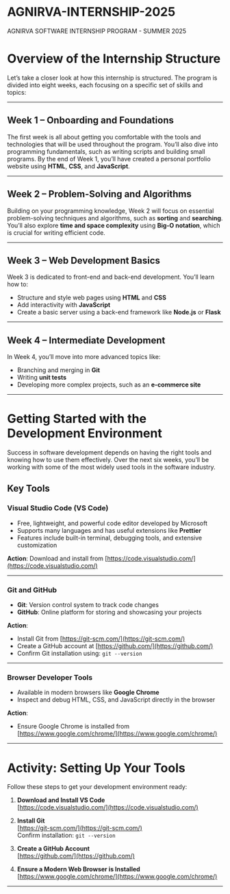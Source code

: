 # AGNIRVA-INTERNSHIP-2025
AGNIRVA SOFTWARE INTERNSHIP PROGRAM - SUMMER 2025

# Overview of the Internship Structure

Let’s take a closer look at how this internship is structured. The program is divided into eight weeks, each focusing on a specific set of skills and topics:

---

## Week 1 – Onboarding and Foundations

The first week is all about getting you comfortable with the tools and technologies that will be used throughout the program. You’ll also dive into programming fundamentals, such as writing scripts and building small programs. By the end of Week 1, you’ll have created a personal portfolio website using **HTML**, **CSS**, and **JavaScript**.

---

## Week 2 – Problem-Solving and Algorithms

Building on your programming knowledge, Week 2 will focus on essential problem-solving techniques and algorithms, such as **sorting** and **searching**. You’ll also explore **time and space complexity** using **Big-O notation**, which is crucial for writing efficient code.

---

## Week 3 – Web Development Basics

Week 3 is dedicated to front-end and back-end development. You’ll learn how to:

- Structure and style web pages using **HTML** and **CSS**
- Add interactivity with **JavaScript**
- Create a basic server using a back-end framework like **Node.js** or **Flask**

---

## Week 4 – Intermediate Development

In Week 4, you’ll move into more advanced topics like:

- Branching and merging in **Git**
- Writing **unit tests**
- Developing more complex projects, such as an **e-commerce site**

---
<!--
## Week 5 – Deployment and Emerging Technologies

Week 5 will prepare you to:

- Deploy your projects online using platforms like **Netlify** and **Heroku**
- Get a taste of emerging technologies like **AI/ML** and **blockchain**
- Learn how to integrate these into real-world applications

---

## Week 6 – Software Capstone Project Ideas

This week focuses on practical software solutions for real-world challenges. You’ll work on small-scale, functional projects to apply your development skills:

- Task management apps
- Chat applications
- E-commerce platforms

Each day will guide you through the end-to-end process of building a specific application — from brainstorming and planning to coding and debugging.

---

## Week 7 – Space Tech Capstone Project Ideas

This week dives into cutting-edge space technologies using **APIs** and **datasets** from organizations like **NASA**, **ISRO**, and **SpaceX**.

Project ideas include:

- Weather monitoring tools
- NDVI analysis
- Navigation systems

By the end of this week, you’ll have built innovative projects that showcase how space technology can solve real-world challenges.

---

## Week 8 – Capstone Project and Showcase

The final week is all about your **capstone project**. You’ll work independently to develop a comprehensive application that demonstrates your skills. 

Focus areas:

- Final testing
- Deployment
- Live demo or recorded presentation

By the end of this week, you’ll have a **polished project** ready for your portfolio.

---
-->
# Getting Started with the Development Environment

Success in software development depends on having the right tools and knowing how to use them effectively. Over the next six weeks, you’ll be working with some of the most widely used tools in the software industry.

## Key Tools

### Visual Studio Code (VS Code)
- Free, lightweight, and powerful code editor developed by Microsoft
- Supports many languages and has useful extensions like **Prettier**
- Features include built-in terminal, debugging tools, and extensive customization

**Action**: Download and install from [https://code.visualstudio.com/](https://code.visualstudio.com/)

---

### Git and GitHub
- **Git**: Version control system to track code changes
- **GitHub**: Online platform for storing and showcasing your projects

**Action**: 
- Install Git from [https://git-scm.com/](https://git-scm.com/)
- Create a GitHub account at [https://github.com/](https://github.com/)
- Confirm Git installation using: `git --version`

---

### Browser Developer Tools
- Available in modern browsers like **Google Chrome**
- Inspect and debug HTML, CSS, and JavaScript directly in the browser

**Action**: 
- Ensure Google Chrome is installed from [https://www.google.com/chrome/](https://www.google.com/chrome/)

---
<!--
# Setting Clear Expectations

To make the most of this internship, approach it with the right mindset. This program is designed to **challenge you** and **push you out of your comfort zone**.

## Core Principles

- **Consistency is key**: Dedicate time daily to understand concepts
- **Ask questions**: Clarify anything that’s unclear
- **Experiment and explore**: Go beyond the curriculum and try new things

Mistakes are part of the learning process. Treat them as learning opportunities.

---
-->

# Activity: Setting Up Your Tools

Follow these steps to get your development environment ready:

1. **Download and Install VS Code**  
   [https://code.visualstudio.com/](https://code.visualstudio.com/)

2. **Install Git**  
   [https://git-scm.com/](https://git-scm.com/)  
   Confirm installation: `git --version`

3. **Create a GitHub Account**  
   [https://github.com/](https://github.com/)

4. **Ensure a Modern Web Browser is Installed**  
   [https://www.google.com/chrome/](https://www.google.com/chrome/)

---

